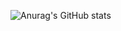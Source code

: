 ![Anurag's GitHub stats](https://github-readme-stats.vercel.app/api?username=igorvaaz&count_private=true&theme=dracula)
